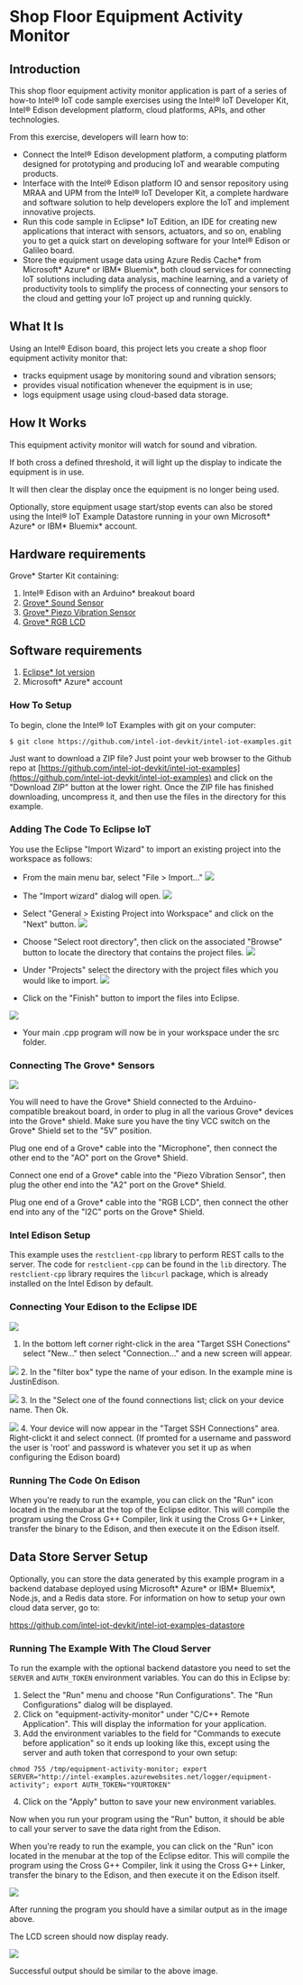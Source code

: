 # Shop Floor Equipment Activity Monitor

## Introduction

This shop floor equipment activity monitor application is part of a series of how-to Intel® IoT code sample exercises using the Intel® IoT Developer Kit, Intel® Edison development platform, cloud platforms, APIs, and other technologies.

From this exercise, developers will learn how to:
- Connect the Intel® Edison development platform, a computing platform designed for prototyping and producing IoT and wearable computing products.
- Interface with the Intel® Edison platform IO and sensor repository using MRAA and UPM from the Intel® IoT Developer Kit, a complete hardware and software solution to help developers explore the IoT and implement innovative projects.
- Run this code sample in Eclipse* IoT Edition, an IDE for creating new applications that interact with sensors, actuators, and so on, enabling you to get a quick start on developing software for your Intel® Edison or Galileo board.
- Store the equipment usage data using Azure Redis Cache* from Microsoft* Azure* or IBM* Bluemix*, both cloud services for connecting IoT solutions including data analysis, machine learning, and a variety of productivity tools to simplify the process of connecting your sensors to the cloud and getting your IoT project up and running quickly.

## What It Is

Using an Intel® Edison board, this project lets you create a shop floor equipment activity monitor that:
- tracks equipment usage by monitoring sound and vibration sensors;
- provides visual notification whenever the equipment is in use;
- logs equipment usage using cloud-based data storage.

## How It Works

This equipment activity monitor will watch for sound and vibration.

If both cross a defined threshold, it will light up the display to indicate the equipment is in use.

It will then clear the display once the equipment is no longer being used.

Optionally, store equipment usage start/stop events can also be stored using the Intel® IoT Example Datastore running in your own Microsoft* Azure* or IBM* Bluemix* account.

## Hardware requirements

Grove* Starter Kit containing:

1. Intel® Edison with an Arduino* breakout board
2. [Grove* Sound Sensor](http://www.seeedstudio.com/depot/Grove-Sound-Sensor-p-752.html)
3. [Grove* Piezo Vibration Sensor](http://www.seeedstudio.com/depot/Grove-Piezo-Vibration-Sensor-p-1411.html)
4. [Grove* RGB LCD](http://iotdk.intel.com/docs/master/upm/node/classes/jhd1313m1.html)

## Software requirements

1. [Eclipse* Iot version](https://software.intel.com/en-us/eclipse-getting-started-guide)
2. Microsoft* Azure* account

### How To Setup

To begin, clone the Intel® IoT Examples with git on your computer:

    $ git clone https://github.com/intel-iot-devkit/intel-iot-examples.git

Just want to download a ZIP file? Just point your web browser to the Github repo at [https://github.com/intel-iot-devkit/intel-iot-examples](https://github.com/intel-iot-devkit/intel-iot-examples)
and click on the "Download ZIP" button at the lower right. Once the ZIP file has finished downloading, uncompress it, and then use the files in the directory for this example.

### Adding The Code To Eclipse IoT

You use the Eclipse "Import Wizard" to import an existing project into the workspace as follows:

- From the main menu bar, select "File > Import..."
![](./../../../images/cpp/cpp-eclipse-menu.png)

- The "Import wizard" dialog will open.
![](./../../../images/cpp/cpp-eclipse-menu-select-epiw.png)

- Select "General > Existing Project into Workspace" and click on the "Next" button.
![](./../../../images/cpp/cpp-eclipse-menue-epiw-rootdir.png)

- Choose "Select root directory", then click on the associated "Browse" button to locate the directory that contains the project files.
![](./../../../images/cpp/cpp-eclipse-menu-select-rootdir.png)

- Under "Projects" select the directory with the project files which you would like to import.
![](./../../../images/cpp/cpp-eclipse-menue-epiw-rootdir.png)
- Click on the "Finish" button to import the files into Eclipse.

![](./../../../images/cpp/cpp-eclipse-menu-src-loc.png)
- Your main .cpp program will now be in your workspace under the src folder.

### Connecting The Grove* Sensors

![](./../../../images/js/equipment-activity.jpg)

You will need to have the Grove* Shield connected to the Arduino-compatible breakout board, in order to plug in all the various Grove* devices into the Grove* shield. Make sure you have the tiny VCC switch on the Grove* Shield set to the "5V" position.

Plug one end of a Grove* cable into the "Microphone", then connect the other end to the "AO" port on the Grove* Shield.

Connect one end of a Grove* cable into the "Piezo Vibration Sensor", then plug the other end into the "A2" port on the Grove* Shield.

Plug one end of a Grove* cable into the "RGB LCD", then connect the other end into any of the "I2C" ports on the Grove* Shield.

### Intel Edison Setup

This example uses the `restclient-cpp` library to perform REST calls to the server. The code for `restclient-cpp` can be found in the `lib` directory. The `restclient-cpp` library requires the `libcurl` package, which is already installed on the Intel Edison by default.

### Connecting Your Edison to the Eclipse IDE

![](./../../../images/cpp/cpp-connection-eclipse-ide-win.png)
1. In the bottom left corner right-click in the area "Target SSH Conections" select "New..." then select "Connection..." and a new screen will appear.

![](./../../../images/cpp/cpp-connection-eclipse-ide-win2.png)
2. In the "filter box" type the name of your edison. In the example mine is JustinEdison.

![](./../../../images/cpp/cpp-connection-eclipse-ide-win3.png)
3. In the "Select one of the found connections list; click on your device name. Then Ok.

![](./../../../images/cpp/cpp-connection-eclipse-ide-win4.png)
4. Your device will now appear in the "Target SSH Connections" area. Right-clickt it and select connect.
(If promted for a username and password the user is 'root' and password is whatever you set it up as when configuring the Edison board)

### Running The Code On Edison

When you're ready to run the example, you can click on the "Run" icon located in the menubar at the top of the Eclipse editor.
This will compile the program using the Cross G++ Compiler, link it using the Cross G++ Linker, transfer the binary to the Edison, and then execute it on the Edison itself.

## Data Store Server Setup

Optionally, you can store the data generated by this example program in a backend database deployed using Microsoft* Azure* or IBM* Bluemix*, Node.js, and a Redis data store.
For information on how to setup your own cloud data server, go to:

https://github.com/intel-iot-devkit/intel-iot-examples-datastore

### Running The Example With The Cloud Server

To run the example with the optional backend datastore you need to set the `SERVER` and `AUTH_TOKEN` environment variables. You can do this in Eclipse by:

1. Select the "Run" menu and choose "Run Configurations". The "Run Configurations" dialog will be displayed.
2. Click on "equipment-activity-monitor" under "C/C++ Remote Application". This will display the information for your application.
3. Add the environment variables to the field for "Commands to execute before application" so it ends up looking like this, except using the server and auth token that correspond to your own setup:

```
chmod 755 /tmp/equipment-activity-monitor; export SERVER="http://intel-examples.azurewebsites.net/logger/equipment-activity"; export AUTH_TOKEN="YOURTOKEN"
```

4. Click on the "Apply" button to save your new environment variables.

Now when you run your program using the "Run" button, it should be able to call your server to save the data right from the Edison.

When you're ready to run the example, you can click on the "Run" icon located in the menubar at the top of the Eclipse editor.
This will compile the program using the Cross G++ Compiler, link it using the Cross G++ Linker, transfer the binary to the Edison, and then execute it on the Edison itself.

![](./../../../images/cpp/cpp-run-eclipse-successful-build.png)

After running the program you should have a similar output as in the image above.

The LCD screen should now display ready.

![](./../../../images/cpp/cpp-equp-act-mon-successful-output.png)

Successful output should be similar to the above image.
